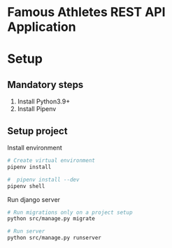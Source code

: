 # Famous Athletes REST API Application 

# Setup

## Mandatory steps
1. Install Python3.9+
2. Install Pipenv

## Setup project
Install environment
```bash
# Create virtual environment
pipenv install

#  pipenv install --dev
pipenv shell
```

Run django server
```bash
# Run migrations only on a project setup
python src/manage.py migrate

# Run server
python src/manage.py runserver
```
